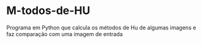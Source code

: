 # M-todos-de-HU
Programa em Python que calcula os métodos de Hu de algumas imagens e faz comparação com uma imagem de entrada

